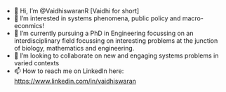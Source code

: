 - 👋 Hi, I’m @VaidhiswaranR [Vaidhi for short] 
- 👀 I’m interested in systems phenomena, public policy and macro-econmics! 
- 🌱 I’m currently pursuing a PhD in Engineering focussing on an interdisciplinary field focussing on interesting problems at the junction of biology, mathematics and engineering. 
- 💞️ I’m looking to collaborate on new and engaging systems problems in varied contexts
- 📫 How to reach me on LinkedIn here: https://www.linkedin.com/in/vaidhiswaran

<!---
VaidhiswaranR/VaidhiswaranR is a ✨ special ✨ repository because its `README.md` (this file) appears on your GitHub profile.
You can click the Preview link to take a look at your changes.
--->

